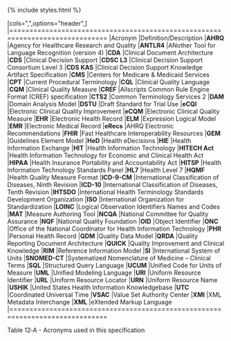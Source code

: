 {% include styles.html %}

<a name="table-12-a"></a>
[cols=",",options="header",]
|==============================================================================
|Acronym |Definition/Description
|**AHRQ** |Agency for Healthcare Research and Quality
|**ANTLR4** |ANother Tool for Language Recognition (version 4)
|**CDA** |Clinical Document Architecture
|**CDS** |Clinical Decision Support
|**CDSC L3** |Clinical Decision Support Consortium Level 3
|**CDS KAS** |Clinical Decision Support Knowledge Artifact Specification
|**CMS** |Centers for Medicare & Medicaid Services
|**CPT** |Current Procedural Terminology
|**CQL** |Clinical Quality Language
|**CQM** |Clinical Quality Measure
|**CREF** |Allscripts Common Rule Engine Format (CREF) specification
|**CTS2** |Common Terminology Services 2
|**DAM** |Domain Analysis Model
|**DSTU** |Draft Standard for Trial Use
|**eCQI** |Electronic Clinical Quality Improvement
|**eCQM** |Electronic Clinical Quality Measure
|**EHR** |Electronic Health Record
|**ELM** |Expression Logical Model
|**EMR** |Electronic Medical Record
|**eRecs** |AHRQ Electronic Recommendations
|**FHIR** |Fast Healthcare Interoperability Resources
|**GEM** |Guidelines Element Model
|**HeD** |Health eDecisions
|**HIE** |Health Information Exchange
|**HIT** |Health Information Technology
|**HITECH Act** |Health Information Technology for Economic and Clinical Health Act
|**HIPAA** |Health Insurance Portability and Accountability Act
|**HITSP** |Health Information Technology Standards Panel
|**HL7** |Health Level 7
|**HQMF** |Health Quality Measure Format
|**ICD-9-CM** |International Classification of Diseases, Ninth Revision
|**ICD-10** |International Classification of Diseases, Tenth Revision
|**IHTSDO** |International Health Terminology Standards Development Organization
|**ISO** |International Organization for Standardization
|**LOINC** |Logical Observation Identifiers Names and Codes
|**MAT** |Measure Authoring Tool
|**NCQA** |National Committee for Quality Assurance
|**NQF** |National Quality Foundation
|**OID** |Object Identifier
|**ONC** |Office of the National Coordinator for Health Information Technology
|**PHR** |Personal Health Record
|**QDM** |Quality Data Model
|**QRDA** |Quality Reporting Document Architecture
|**QUICK** |Quality Improvement and Clinical Knowledge
|**RIM** |Reference Information Model
|**SI** |International System of Units
|**SNOMED-CT** |Systematized Nomenclature of Medicine – Clinical Terms
|**SQL** |Structured Query Language
|**UCUM** |Unified Code for Units of Measure
|**UML** |Unified Modeling Language
|**URI** |Uniform Resource Identifier
|**URL** |Uniform Resource Locator
|**URN** |Uniform Resource Name
|**USHIK** |United States Health Information Knowledgebase
|**UTC** |Coordinated Universal Time
|**VSAC** |Value Set Authority Center
|**XMI** |XML Metadata Interchange
|**XML** |eXtended Markup Language
|==============================================================================

Table 12‑A - Acronyms used in this specification

